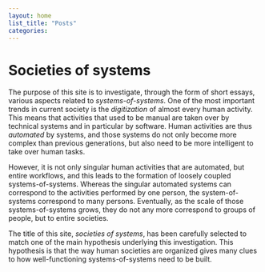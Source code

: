 ```yaml
---
layout: home
list_title: "Posts"
categories:
---
```


Societies of systems
====================

The purpose of this site is to investigate, through the form of short essays, various aspects related to _systems-of-systems_. One of the most important trends in current society is the _digitization_ of almost every human activity. This means that activities that used to be manual are taken over by technical systems and in particular by software. Human activities are thus _automated_ by systems, and those systems do not only become more complex than previous generations, but also need to be more intelligent to take over human tasks.

However, it is not only singular human activities that are automated, but entire workflows, and this leads to the formation of loosely coupled systems-of-systems. Whereas the singular automated systems can correspond to the activities performed by one person, the system-of-systems correspond to many persons. Eventually, as the scale of those systems-of-systems grows, they do not any more correspond to groups of people, but to entire societies.

The title of this site, _societies of systems_, has been carefully selected to match one of the main hypothesis underlying this investigation. This hypothesis is that the way human societies are organized gives many clues to how well-functioning systems-of-systems need to be built.